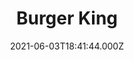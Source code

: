 ---
date: 2021-06-03T18:41:44.000Z
title: Burger King
latitude: 52.0576078
longitude: 1.1356896
url: http://www.burgerking.co.uk
category: checkin
---